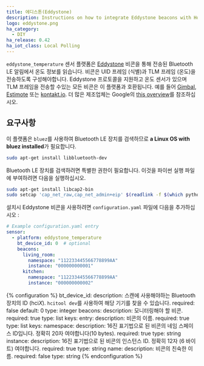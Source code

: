 ```yaml
---
title: 에디스톤(Eddystone)
description: Instructions on how to integrate Eddystone beacons with Home Assistant in order to receive temperature data.
logo: eddystone.png
ha_category:
  - DIY
ha_release: 0.42
ha_iot_class: Local Polling
---
```


`eddystone_temperature` 센서 플랫폼은 [Eddystone](https://en.wikipedia.org/wiki/Eddystone_(Google)) 비콘을 통해 전송된 Bluetooth LE 알림에서 온도 정보를 읽습니다. 비콘은 UID 프레임 (식별)과 TLM 프레임 (온도)을 전송하도록 구성해야합니다. Eddystone 프로토콜을 지원하고 온도 센서가 있으며 TLM 프레임을 전송할 수있는 모든 비콘은 이 플랫폼과 호환됩니다. 예를 들어 [Gimbal](https://store.gimbal.com/collections/beacons/), [Estimote](https://estimote.com/) 또는 [kontakt.io](https://kontakt.io/ ). 더 많은 제조업체는 Google의 [this overview](https://developers.google.com/beacons/eddystone#beacon_manufacturers)를 참조하십시오.

## 요구사항

이 플랫폼은 `bluez`를 사용하여 Bluetooth LE 장치를 검색하므로 **a Linux OS with bluez installed**가 필요합니다.

```bash
sudo apt-get install libbluetooth-dev
```

Bluetooth LE 장치를 검색하려면 특별한 권한이 필요합니다. 이것을 파이썬 실행 파일에 부여하려면 다음을 실행하십시오.

```bash
sudo apt-get install libcap2-bin
sudo setcap 'cap_net_raw,cap_net_admin+eip' $(readlink -f $(which python3))
```

설치시 Eddystone 비콘을 사용하려면 `configuration.yaml` 파일에 다음을 추가하십시오 :

```yaml
# Example configuration.yaml entry
sensor:
  - platform: eddystone_temperature
    bt_device_id: 0  # optional
    beacons:
      living_room:
        namespace: "112233445566778899AA"
        instance: "000000000001"
      kitchen:
        namespace: "112233445566778899AA"
        instance: "000000000002"
```

{% configuration %}
bt_device_id:
  description: 스캔에 사용해야하는 Bluetooth 장치의 ID (hci*X*). `hcitool dev`를 사용하여 해당 기기를 찾을 수 있습니다.
  required: false
  default: 0
  type: integer
beacons:
  description: 모니터링해야 할 비콘.
  required: true
  type: list
  keys:
    entry:
      description: 비콘의 이름.
      required: true
      type: list
      keys:
        namespace:
          description: 16진 표기법으로 된 비콘의 네임 스페이스 ID입니다. 정확히 20자 여야합니다(10 bytes).
          required: true
          type: string
        instance:
          description: 16진 표기법으로 된 비콘의 인스턴스 ID. 정확히 12자 (6 바이트) 여야합니다.
          required: true
          type: string
        name:
          description: 비콘의 친숙한 이름.
          required: false
          type: string
{% endconfiguration %}
